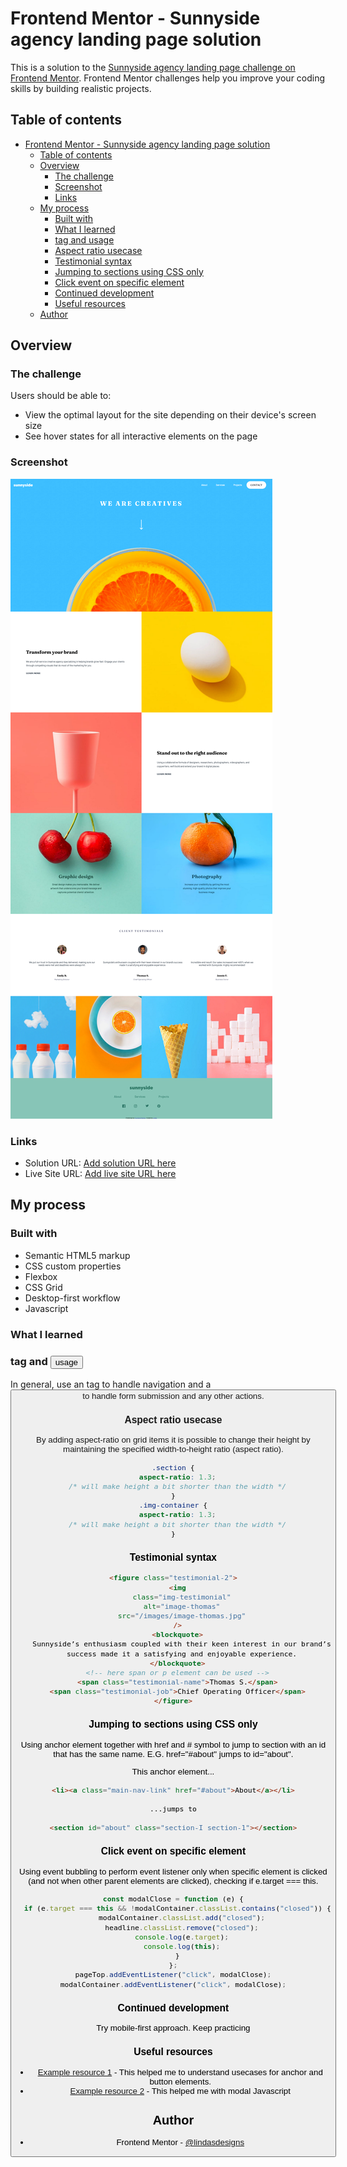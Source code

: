 # Frontend Mentor - Sunnyside agency landing page solution

This is a solution to the [Sunnyside agency landing page challenge on Frontend Mentor](https://www.frontendmentor.io/challenges/sunnyside-agency-landing-page-7yVs3B6ef). Frontend Mentor challenges help you improve your coding skills by building realistic projects.

## Table of contents

- [Frontend Mentor - Sunnyside agency landing page solution](#frontend-mentor---sunnyside-agency-landing-page-solution)
  - [Table of contents](#table-of-contents)
  - [Overview](#overview)
    - [The challenge](#the-challenge)
    - [Screenshot](#screenshot)
    - [Links](#links)
  - [My process](#my-process)
    - [Built with](#built-with)
    - [What I learned](#what-i-learned)
    - [ tag and usage](#-tag-and--usage)
    - [Aspect ratio usecase](#aspect-ratio-usecase)
    - [Testimonial syntax](#testimonial-syntax)
    - [Jumping to sections using CSS only](#jumping-to-sections-using-css-only)
    - [Click event on specific element](#click-event-on-specific-element)
    - [Continued development](#continued-development)
    - [Useful resources](#useful-resources)
  - [Author](#author)

## Overview

### The challenge

Users should be able to:

- View the optimal layout for the site depending on their device's screen size
- See hover states for all interactive elements on the page

### Screenshot

![](./screenshot.png)

### Links

- Solution URL: [Add solution URL here](https://github.com/Lindas-designs/sunny-webpage.git)
- Live Site URL: [Add live site URL here](https://your-live-site-url.com)

## My process

### Built with

- Semantic HTML5 markup
- CSS custom properties
- Flexbox
- CSS Grid
- Desktop-first workflow
- Javascript

### What I learned

### <a> tag and <button> usage

In general, use an <a> tag to handle navigation and a <button> to handle form submission and any other actions.

### Aspect ratio usecase

By adding aspect-ratio on grid items it is possible to change their height by maintaining the specified width-to-height ratio (aspect ratio).

```css
.section {
  aspect-ratio: 1.3;
  /* will make height a bit shorter than the width */
}
.img-container {
  aspect-ratio: 1.3;
  /* will make height a bit shorter than the width */
}
```

### Testimonial syntax

```html
<figure class="testimonial-2">
  <img
    class="img-testimonial"
    alt="image-thomas"
    src="/images/image-thomas.jpg"
  />
  <blockquote>
    Sunnyside’s enthusiasm coupled with their keen interest in our brand’s
    success made it a satisfying and enjoyable experience.
  </blockquote>
  <!-- here span or p element can be used -->
  <span class="testimonial-name">Thomas S.</span>
  <span class="testimonial-job">Chief Operating Officer</span>
</figure>
```

### Jumping to sections using CSS only

Using anchor element together with href and # symbol to jump to section with an id that has the same name. E.G. href="#about" jumps to id="about".

This anchor element...

```html
<li><a class="main-nav-link" href="#about">About</a></li>

...jumps to

<section id="about" class="section-I section-1"></section>
```

### Click event on specific element

Using event bubbling to perform event listener only when specific element is clicked (and not when other parent elements are clicked), checking if e.target === this.

```js
const modalClose = function (e) {
  if (e.target === this && !modalContainer.classList.contains("closed")) {
    modalContainer.classList.add("closed");
    headline.classList.remove("closed");
    console.log(e.target);
    console.log(this);
  }
};
pageTop.addEventListener("click", modalClose);
modalContainer.addEventListener("click", modalClose);
```

### Continued development

Try mobile-first approach.
Keep practicing

### Useful resources

- [Example resource 1](https://frontendcoding.com/button-or-anchor) - This helped me to understand usecases for anchor and button elements.
- [Example resource 2](https://www.freecodecamp.org/news/how-to-build-a-modal-with-javascript/) - This helped me with modal Javascript

## Author

- Frontend Mentor - [@lindasdesigns](https://www.frontendmentor.io/profile/lindasdesigns)
